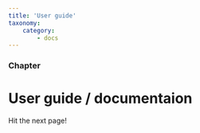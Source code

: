 ```yaml
---
title: 'User guide'
taxonomy:
    category:
        - docs
---
```


### Chapter

# User guide / documentaion

Hit the next page!
